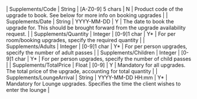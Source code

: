 | Supplements/Code          | String    | [A-Z0-9] 5 chars | N          | Product code of the upgrade to book. See below for more info on booking upgrades                        |
| Supplements/Date          | String    | YYYY-MM-DD       | Y          | The date to book the upgrade for. This should be brought forward from the upgrade availability request. |
| Supplements/Quantity      | Integer   | [0-9]1 char      | Y*         | For per room/booking upgrades, specify the required quantity                                            |
| Supplements/Adults        | Integer   | [0-9]1 char      | Y*         | For per person upgrades, specify the number of adult passes                                             |
| Supplements/Children      | Integer   | [0-9]1 char      | Y*         | For per person upgrades, specify the number of child passes                                             |
| Supplements/TotalPrice    | Float     | [0-9]            | Y          | Mandatory for all upgrades. The total price of the upgrade, accounting for total quantity               |
| Supplements/LoungeArrival | String    | YYYY-MM-DD HH:mm | Y*         | Mandatory for Lounge upgrades. Specifies the time the client wishes to enter the lounge                 |